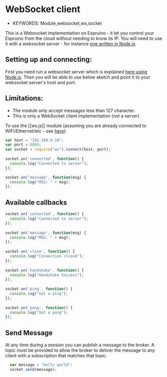 <!--- Copyright (c) 2015 Sameh Hady. See the file LICENSE for copying permission. -->
WebSocket client
=====================

* KEYWORDS: Module,websocket,ws,socket

This is a Websocket implementation on Espruino - it let you control your Espruino from the cloud without needing to know its IP. 
You will need to use it with a websocket server - for instance [one written in Node.js](https://www.npmjs.com/package/ws).

Setting up and connecting:
-----------

First you need run a websocket server which is explained [here using Node.js](https://www.npmjs.com/package/ws). Then you will be able to use below sketch and point it to your websocket server's host and port.

Limitations:
-----------

* The module only accept messages less than 127 character.
* This is only a WebSocket client implementation (not a server)


To use the [[ws.js]] module (assuming you are already connected to WiFi/Ethernet/etc - see [here](/Internet)):


```js
var host = "192.168.0.10";
var port = 8080;
var socket = require("ws").connect(host, port);
	
socket.on('connected', function() {
  console.log("Connected to server");
});

socket.on('message', function(msg) {
  console.log("MSG: " + msg);
});
```
Available callbacks
-----------

```js
socket.on('connected', function() {
  console.log("Connected to server");
});
	
socket.on('message', function(msg) {
  console.log("MSG: " + msg);
});
	
socket.on('close', function() {
  console.log("Connection closed");
});
	
socket.on('handshake', function() {
  console.log("Handshake Success");
});
	
socket.on('ping', function() {
  console.log("Got a ping");
});
	
socket.on('pong', function() {
  console.log("Got a pong");
});
```

Send Message
-----------

At any time during a session you can publish a message to the broker. A topic must be provided to allow the broker to deliver the message to any client with a subscription that matches that topic.
```js
  var message = "hello world";
  socket.send(message);
```

